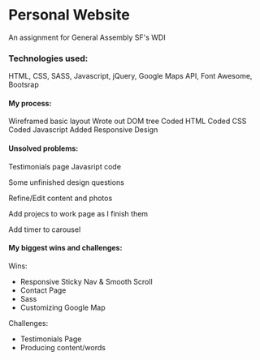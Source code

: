 # Personal Website 
An assignment for General Assembly SF's WDI

### Technologies used:
HTML, CSS, SASS, Javascript, jQuery, Google Maps API, Font Awesome, Bootsrap
    
#### My process:

Wireframed basic layout
Wrote out DOM tree
Coded HTML
Coded CSS
Coded Javascript
Added Responsive Design

     
#### Unsolved problems:

Testimonials page Javasript code 

Some unfinished design questions

Refine/Edit content and photos

Add projecs to work page as I finish them

Add timer to carousel
     
#### My biggest wins and challenges:
Wins:
 * Responsive Sticky Nav & Smooth Scroll
 * Contact Page
 * Sass
 * Customizing Google Map
      
      
Challenges: 
* Testimonials Page
* Producing content/words

